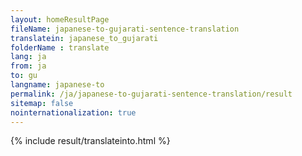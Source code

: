 ```yaml
---
layout: homeResultPage
fileName: japanese-to-gujarati-sentence-translation
translatein: japanese_to_gujarati
folderName : translate
lang: ja
from: ja
to: gu
langname: japanese-to
permalink: /ja/japanese-to-gujarati-sentence-translation/result
sitemap: false
nointernationalization: true
---
```

{% include result/translateinto.html %}

<script src="/js/result/translation.js" data-foldername="{{page.folderName}}" data-lang="{{page.lang}}"></script>
